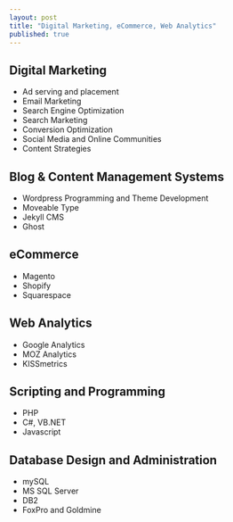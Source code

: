 ```yaml
---
layout: post
title: "Digital Marketing, eCommerce, Web Analytics"
published: true
---
```


<h2>Digital Marketing</h2>
<ul>
<li>Ad serving and placement</li>
<li>Email Marketing</li>
<li>Search Engine Optimization</li>
<li>Search Marketing</li>
<li>Conversion Optimization</li>
<li>Social Media and Online Communities</li>
<li>Content Strategies</li>
</ul>

<h2>Blog & Content Management Systems</h2>
<ul>
<li>Wordpress Programming and Theme Development</li>
<li>Moveable Type</li>
<li>Jekyll CMS</li>
<li>Ghost</li>
</ul>

<h2>eCommerce</h2>
<ul>
<li>Magento</li>
<li>Shopify</li>
<li>Squarespace</li>
</ul>

<h2>Web Analytics</h2>
<ul>
<li>Google Analytics</li>
<li>MOZ Analytics</li>
<li>KISSmetrics</li>
</ul>

<h2>Scripting and Programming</h2>
<ul>
<li>PHP</li>
<li>C#, VB.NET</li>
<li>Javascript</li>
</ul>

<h2>Database Design and Administration</h2>
<ul>
<li>mySQL</li>
<li>MS SQL Server</li>
<li>DB2</li>
<li>FoxPro and Goldmine</li>
</ul>

<!--
![_config.yml]({{ site.baseurl }}/images/config.png)
-->
